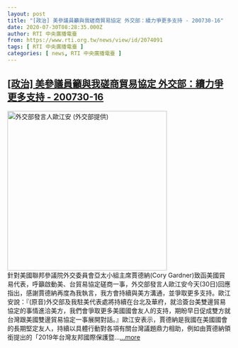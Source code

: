 ```yaml
---
layout: post
title: "[政治] 美參議員籲與我磋商貿易協定 外交部：續力爭更多支持 - 200730-16"
date: 2020-07-30T08:28:35.000Z
author: RTI 中央廣播電臺
from: https://www.rti.org.tw/news/view/id/2074091
tags: [ RTI 中央廣播電臺 ]
categories: [ news, RTI 中央廣播電臺 ]
---
```

<!--1596097715000-->
[[政治] 美參議員籲與我磋商貿易協定 外交部：續力爭更多支持 - 200730-16](https://www.rti.org.tw/news/view/id/2074091)
------

<div>
<img src="https://static.rti.org.tw/assets/thumbnails/2020/04/16/dd2015eb74c5b9f0fdfd4a4e587087e3.jpg" width="360" alt="外交部發言人歐江安 (外交部提供)" title="外交部發言人歐江安 (外交部提供)"><br>針對美國聯邦參議院外交委員會亞太小組主席賈德納(Cory Gardner)致函美國貿易代表，呼籲啟動美、台貿易協定磋商一事，外交部發言人歐江安今天(30日)回應指出，感謝賈德納再度為我執言，我方會持續與美方溝通，並爭取更多支持。歐江安說：『(原音)外交部及我駐美代表處將持續在台北及華府，就洽簽台美雙邊貿易協定的事情進洽美方，我們會爭取更多美國國會友人的支持，期盼早日促成雙方就台灣跟美國雙邊貿易協定一事展開對話。』歐江安表示，賈德納是我國在美國國會的長期堅定友人，持續以具體行動對各項有關台灣議題鼎力相助，例如由賈德納領銜提出的「2019年台灣友邦國際保護暨...<a target="_blank" href="https://www.rti.org.tw/news/view/id/2074091">...more</a>
</div>
